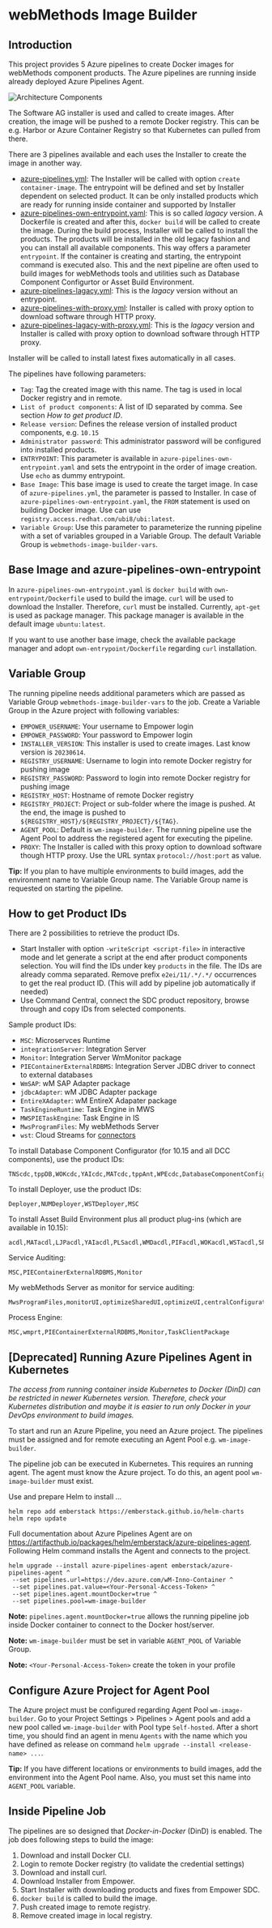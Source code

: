 # webMethods Image Builder

## Introduction

This project provides 5 Azure pipelines to create Docker images for webMethods component products. The Azure pipelines are running inside already deployed Azure Pipelines Agent. 

![Architecture Components](pics/architecture.png)

The Software AG installer is used and called to create images. After creation, the image will be pushed to a remote Docker registry. This can be e.g. Harbor or Azure Container Registry so that Kubernetes can pulled from there.

There are 3 pipelines available and each uses the Installer to create the image in another way.

* [azure-pipelines.yml](./azure-pipelines.yml): The Installer will be called with option `create container-image`. The entrypoint will be defined and set by Installer dependent on selected product. It can be only installed products which are ready for running inside container and supported by Installer
* [azure-pipelines-own-entrypoint.yaml](./azure-pipelines-own-entrypoint.yaml): This is so called *lagacy* version. A Dockerfile is created and after this, `docker build` will be called to create the image. During the build process, Installer will be called to install the products. The products will be installed in the old legacy fashion and you can install all available components. This way offers a parameter `entrypoint`. If the container is creating and starting, the entrypoint command is executed also. This and the next pipeline are often used to build images for webMethods tools and utilities such as Database Component Configurtor or Asset Build Environment.
* [azure-pipelines-lagacy.yml](./azure-pipelines-lagacy.yml): This is the *lagacy* version without an entrypoint.
* [azure-pipelines-with-proxy.yml](./azure-pipelines-with-proxy.yml): Installer is called with proxy option to download software through HTTP proxy.
* [azure-pipelines-lagacy-with-proxy.yml](./azure-pipelines-lagacy-with-proxy.yml): This is the *lagacy* version and Installer is called with proxy option to download software through HTTP proxy.

Installer will be called to install latest fixes automatically in all cases.

The pipelines have following parameters:

* `Tag`: Tag the created image with this name. The tag is used in local Docker registry and in remote.
* `List of product components`: A list of ID separated by comma. See section *How to get product ID*.
* `Release version`: Defines the release version of installed product components, e.g. `10.15`
* `Administrator password`: This administrator password will be configured into installed products.
* `ENTRYPOINT`: This parameter is available in `azure-pipelines-own-entrypoint.yaml` and sets the entrypoint in the order of image creation. Use `echo` as dummy entrypoint.
* `Base Image`: This base image is used to create the target image. In case of `azure-pipelines.yml`, the parameter is passed to Installer. In case of `azure-pipelines-own-entrypoint.yaml`, the `FROM` statement is used on building Docker image. Use can use `registry.access.redhat.com/ubi8/ubi:latest`.
* `Variable Group`: Use this parameter to parameterize the running pipeline with a set of variables grouped in a Variable Group. The default Variable Group is `webmethods-image-builder-vars`.

## Base Image and azure-pipelines-own-entrypoint

In `azure-pipelines-own-entrypoint.yaml` is `docker build`  with `own-entrypoint/Dockerfile` used to build the image. `curl` will be used to download the Installer. Therefore, `curl` must be installed. Currently, `apt-get` is used as package manager. This package manager is available in the default image `ubuntu:latest`.

If you want to use another base image, check the available package manager and adopt `own-entrypoint/Dockerfile` regarding `curl` installation.

## Variable Group

The running pipeline needs additional parameters which are passed as Variable Group `webmethods-image-builder-vars` to the job. Create a Variable Group in the Azure project with following variables:

* `EMPOWER_USERNAME`: Your username to Empower login
* `EMPOWER_PASSWORD`: Your password to Empower login
* `INSTALLER_VERSION`: This installer is used to create images. Last know version is `20230614`.
* `REGISTRY_USERNAME`: Username to login into remote Docker registry for pushing image
* `REGISTRY_PASSWORD`: Password to login into remote Docker registry for pushing image
* `REGISTRY_HOST`: Hostname of remote Docker registry
* `REGISTRY_PROJECT`: Project or sub-folder where the image is pushed. At the end, the image is pushed to `${REGISTRY_HOST}/${REGISTRY_PROJECT}/${TAG}`.
* `AGENT_POOL`: Default is `wm-image-builder`. The running pipeline use the Agent Pool to address the registered agent for executing the pipeline.
* `PROXY`: The Installer is called with this proxy option to download software though HTTP proxy. Use the URL syntax `protocol://host:port` as value.

**Tip:** If you plan to have multiple environments to build images, add the environment name to Variable Group name. The Variable Group name is requested on starting the pipeline.

## How to get Product IDs

There are 2 possibilities to retrieve the product IDs.

* Start Installer with option `-writeScript <script-file>` in interactive mode and let generate a script at the end after product components selection. You will find the IDs under key `products` in the file. The IDs are already comma separated. Remove prefix `e2ei/11/.*/.*/` occurrences to get the real product ID. (This will add by pipeline job automatically if needed)
* Use Command Central, connect the SDC product repository, browse through and copy IDs from selected components.

Sample product IDs:
* `MSC`: Microservces Runtime
* `integrationServer`: Integration Server
* `Monitor`: Integration Server WmMonitor package
* `PIEContainerExternalRDBMS`: Integration Server JDBC driver to connect to external databases
* `WmSAP`: wM SAP Adapter package
* `jdbcAdapter`: wM JDBC Adapter package
* `EntireXAdapter`: wM EntireX Adapater package
* `TaskEngineRuntime`: Task Engine in MWS
* `MWSPIETaskEngine`: Task Engine in IS
* `MwsProgramFiles`: My webMethods Server
* `wst`: Cloud Streams for [connectors](https://tech.forums.softwareag.com/c/webmethods-cloudstreams-connectors/76)

To install Database Component Configurator (for 10.15 and all DCC components), use the product IDs:

```
TNScdc,tppDB,WOKcdc,YAIcdc,MATcdc,tppAnt,WPEcdc,DatabaseComponentConfiguratorCore,WMNcdc,DatabaseComponentConfigurator,OBECentConfCdc,OBEcdc,tppServlet,MWScdc,WSTcdc,PIEEmbeddedCdc,PIEcdc,WSIddj,tppSpring
```

To install Deployer, use the product IDs:

```
Deployer,NUMDeployer,WSTDeployer,MSC
```

To install Asset Build Environment plus all product plug-ins (which are available in 10.15):

```
acdl,MATacdl,LJPacdl,YAIacdl,PLSacdl,WMDacdl,PIFacdl,WOKacdl,WSTacdl,SPMacdl,DEVacdl,EDAacdl,PIEacdl,MWSacdl,OBEacdl,TNSacdl,NUMacdl
```

Service Auditing:

```
MSC,PIEContainerExternalRDBMS,Monitor
```

My webMethods Server as monitor for service auditing:

```
MwsProgramFiles,monitorUI,optimizeSharedUI,optimizeUI,centralConfiguratorUI
```

Process Engine:

```
MSC,wmprt,PIEContainerExternalRDBMS,Monitor,TaskClientPackage
```

## [Deprecated] Running Azure Pipelines Agent in Kubernetes

*The access from running container inside Kubernetes to Docker (DinD) can be restricted in newer Kubernetes version. Therefore, check your Kubernetes distribution and maybe it is easier to run only Docker in your DevOps environment to build images.*

To start and run an Azure Pipeline, you need an Azure project. The pipelines must be assigned and for remote executing an Agent Pool e.g. `wm-image-builder`. 

The pipeline job can be executed in Kubernetes. This requires an running agent. The agent must know the Azure project. To do this, an agent pool `wm-image-builder` must exist. 

Use and prepare Helm to install ...

```
helm repo add emberstack https://emberstack.github.io/helm-charts
helm repo update
```

Full documentation about Azure Pipelines Agent are on <https://artifacthub.io/packages/helm/emberstack/azure-pipelines-agent>. Following Helm command installs the Agent and connects to the project.

```
helm upgrade --install azure-pipelines-agent emberstack/azure-pipelines-agent ^
 --set pipelines.url=https://dev.azure.com/wM-Inno-Container ^
 --set pipelines.pat.value=<Your-Personal-Access-Token> ^
 --set pipelines.agent.mountDocker=true ^
 --set pipelines.pool=wm-image-builder
```

**Note:** `pipelines.agent.mountDocker=true` allows the running pipeline job inside Docker container to connect to the Docker host/server.

**Note:** `wm-image-builder` must be set in variable `AGENT_POOL` of Variable Group.

**Note:** `<Your-Personal-Access-Token>` create the token in your profile

## Configure Azure Project for Agent Pool 

The Azure project must be configured regarding Agent Pool `wm-image-builder`. Go to your Project Settings > Pipelines > Agent pools and add a new pool called `wm-image-builder` with Pool type `Self-hosted`. After a short time, you should find an agent in menu `Agents` with the name which you have defined as release on command `helm upgrade --install <release-name> ...`.

**Tip:** If you have different locations or environments to build images, add the environment into the Agent Pool name. Also, you must set this name into `AGENT_POOL` variable.

## Inside Pipeline Job

The pipelines are so designed that *Docker-in-Docker* (DinD) is enabled. The job does following steps to build the image:

1. Download and install Docker CLI. 
2. Login to remote Docker registry (to validate the credential settings)
3. Download and install curl.
4. Download Installer from Empower.
5. Start Installer with downloading products and fixes from Empower SDC.
6. `docker build` is called to build the image.
7. Push created image to remote registry.
8. Remove created image in local registry.

